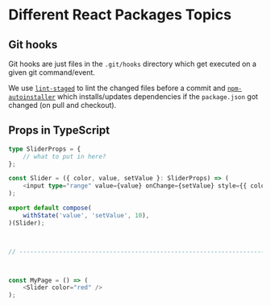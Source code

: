 # Different React Packages Topics

## Git hooks

Git hooks are just files in the `.git/hooks` directory which get executed on a given git command/event.

We use [`lint-staged`](https://www.npmjs.com/package/lint-staged) to lint the changed files before a commit and [`npm-autoinstaller`](https://www.npmjs.com/package/npm-autoinstaller) which installs/updates dependencies if the `package.json` got changed (on pull and checkout).

## Props in TypeScript

```typescript
type SliderProps = {
    // what to put in here?
};

const Slider = ({ color, value, setValue }: SliderProps) => (
    <input type="range" value={value} onChange={setValue} style={{ color }} />
);

export default compose(
    withState('value', 'setValue', 10),
)(Slider);



// ---------------------------------------------------------------------------



const MyPage = () => (
    <Slider color="red" />
);
```

<!--
    When we put `color, `value` and `setValue` in `SliderProps`, we get an error when using the component.
    If we don't put it there, we get an error inside the component.
    How can we solve this?

    Separate inner & outer props.
    compose<OuterProps>(...)
-->
